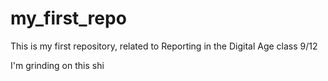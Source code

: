 # my_first_repo
This is my first repository, related to Reporting in the Digital Age class 9/12

I'm grinding on this shi

